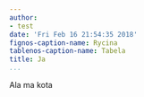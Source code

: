 ```yaml
---
author:
- test
date: 'Fri Feb 16 21:54:35 2018'
fignos-caption-name: Rycina
tablenos-caption-name: Tabela
title: Ja
...
```


Ala ma kota

